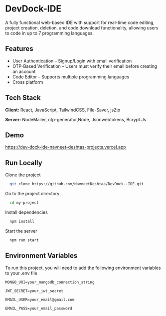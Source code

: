 
# DevDock-IDE

A fully functional web-based IDE with support for real-time code editing, project creation, deletion, and code
download functionality, allowing users to code in up to 7 programming languages.


## Features

- User Authentication – Signup/Login with email verification
- OTP-Based Verification – Users must verify their email before creating an account
- Code Editor – Supports multiple programming languages
- Cross platform


## Tech Stack

**Client:** React, JavaScript, TailwindCSS, File-Saver, jsZip

**Server:** NodeMailer, otp-generator,Node, Jsonwebtokens, Bcrypt.Js


## Demo

https://dev-dock-ide-navneet-deshtas-projects.vercel.app
    
## Run Locally

Clone the project

```bash
  git clone https://github.com/NavneetDeshtaa/DevDock--IDE.git
```

Go to the project directory

```bash
  cd my-project
```

Install dependencies

```bash
  npm install
```

Start the server

```bash
  npm run start
```


## Environment Variables

To run this project, you will need to add the following environment variables to your .env file

`MONGO_URI=your_mongodb_connection_string`

`JWT_SECRET=your_jwt_secret`

`EMAIL_USER=your_email@gmail.com`

`EMAIL_PASS=your_email_password`
